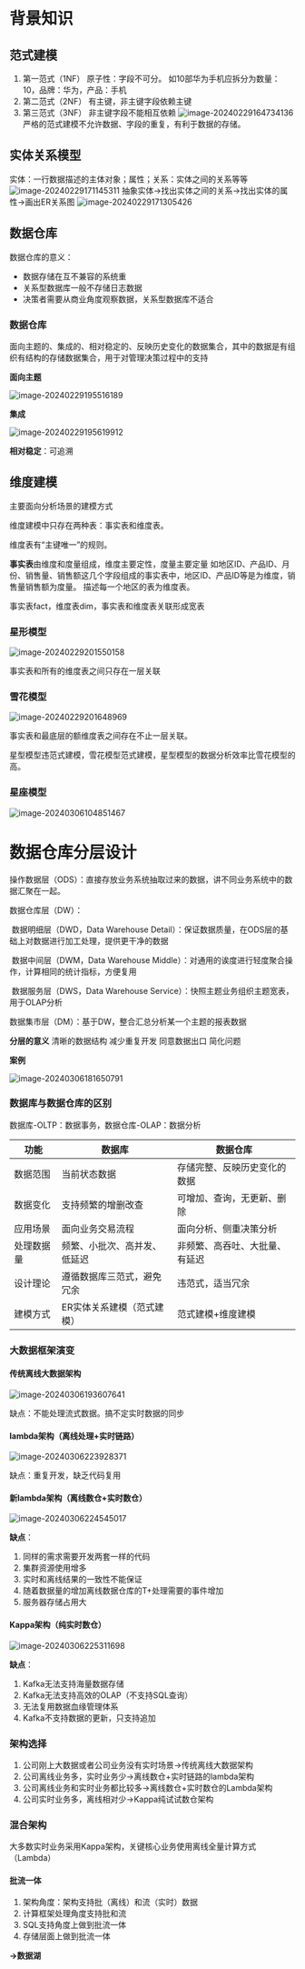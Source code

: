 # 背景知识

## 范式建模

1. 第一范式（1NF）
   原子性：字段不可分。
   如10部华为手机应拆分为数量：10，品牌：华为，产品：手机
2. 第二范式（2NF）
   有主键，非主键字段依赖主键
3. 第三范式（3NF）
   非主键字段不能相互依赖
   ![image-20240229164734136](./images/image-20240229164734136.png)
   严格的范式建模不允许数据、字段的重复，有利于数据的存储。

## 实体关系模型

实体：一行数据描述的主体对象；属性；关系：实体之间的关系等等
![image-20240229171145311](./images/image-20240229171145311.png)
抽象实体→找出实体之间的关系→找出实体的属性→画出ER关系图
![image-20240229171305426](./images/image-20240229171305426.png)

## 数据仓库

数据仓库的意义：

- 数据存储在互不兼容的系统重
- 关系型数据库一般不存储日志数据
- 决策者需要从商业角度观察数据，关系型数据库不适合

### 数据仓库

面向主题的、集成的、相对稳定的、反映历史变化的数据集合，其中的数据是有组织有结构的存储数据集合，用于对管理决策过程中的支持

**面向主题**

![image-20240229195516189](./images/image-20240229195516189.png)

**集成**

![image-20240229195619912](./images/image-20240229195619912.png)

**相对稳定**：可追溯

## 维度建模

主要面向分析场景的建模方式

维度建模中只存在两种表：事实表和维度表。

维度表有“主键唯一”的规则。

**事实表**由维度和度量组成，维度主要定性，度量主要定量
如地区ID、产品ID、月份、销售量、销售额这几个字段组成的事实表中，地区ID、产品ID等是为维度，销售量销售额为度量。
描述每一个地区的表为维度表。

事实表fact，维度表dim，事实表和维度表关联形成宽表

### 星形模型

![image-20240229201550158](./images/image-20240229201550158.png)

事实表和所有的维度表之间只存在一层关联

### 雪花模型

![image-20240229201648969](./images/image-20240229201648969.png)

事实表和最底层的额维度表之间存在不止一层关联。

星型模型违范式建模，雪花模型范式建模，星型模型的数据分析效率比雪花模型的高。

### 星座模型

![image-20240306104851467](./images/image-20240306104851467.png)



# 数据仓库分层设计

操作数据层（ODS）：直接存放业务系统抽取过来的数据，讲不同业务系统中的数据汇聚在一起。

数据仓库层（DW）：

​	数据明细层（DWD，Data Warehouse Detail）：保证数据质量，在ODS层的基础上对数据进行加工处理，提供更干净的数据

​	数据中间层（DWM，Data Warehouse Middle）：对通用的诶度进行轻度聚合操作，计算相同的统计指标，方便复用

​	数据服务层（DWS，Data Warehouse Service）：快照主题业务组织主题宽表，用于OLAP分析

数据集市层（DM）：基于DW，整合汇总分析某一个主题的报表数据

**分层的意义**
	清晰的数据结构
	减少重复开发
	同意数据出口
	简化问题

**案例**

![image-20240306181650791](./images/image-20240306181650791.png)



### 数据库与数据仓库的区别

数据库-OLTP：数据事务，数据仓库-OLAP：数据分析

| 功能       | 数据库                       | 数据仓库                       |
| ---------- | ---------------------------- | ------------------------------ |
| 数据范围   | 当前状态数据                 | 存储完整、反映历史变化的数据   |
| 数据变化   | 支持频繁的增删改查           | 可增加、查询，无更新、删除     |
| 应用场景   | 面向业务交易流程             | 面向分析、侧重决策分析         |
| 处理数据量 | 频繁、小批次、高并发、低延迟 | 非频繁、高吞吐、大批量、有延迟 |
| 设计理论   | 遵循数据库三范式，避免冗余   | 违范式，适当冗余               |
| 建模方式   | ER实体关系建模（范式建模）   | 范式建模+维度建模              |

### 大数据框架演变

#### 传统离线大数据架构

![image-20240306193607641](./images/image-20240306193607641.png)

缺点：不能处理流式数据。搞不定实时数据的同步

#### lambda架构（离线处理+实时链路）

![image-20240306223928371](./images/image-20240306223928371.png)

缺点：重复开发，缺乏代码复用

#### 新lambda架构（离线数仓+实时数仓）

![image-20240306224545017](./images/image-20240306224545017.png)

**缺点**：

1. 同样的需求需要开发两套一样的代码
2. 集群资源使用增多
3. 实时和离线结果的一致性不能保证
4. 随着数据量的增加离线数据仓库的T+处理需要的事件增加
5. 服务器存储占用大

#### Kappa架构（纯实时数仓）

![image-20240306225311698](./images/image-20240306225311698.png)

**缺点**：

1. Kafka无法支持海量数据存储
2. Kafka无法支持高效的OLAP（不支持SQL查询）
3. 无法复用数据血缘管理体系
4. Kafka不支持数据的更新，只支持追加

### 架构选择

1. 公司刚上大数据或者公司业务没有实时场景→传统离线大数据架构
2. 公司离线业务多，实时业务少→离线数仓+实时链路的lambda架构
3. 公司离线业务和实时业务都比较多→离线数仓+实时数仓的Lambda架构
4. 公司实时业务多，离线相对少→Kappa纯试试数仓架构

### 混合架构

大多数实时业务采用Kappa架构，关键核心业务使用离线全量计算方式（Lambda）

#### 批流一体

1. 架构角度：架构支持批（离线）和流（实时）数据
2. 计算框架处理角度支持批和流
3. SQL支持角度上做到批流一体
4. 存储层面上做到批流一体

**→数据湖**
